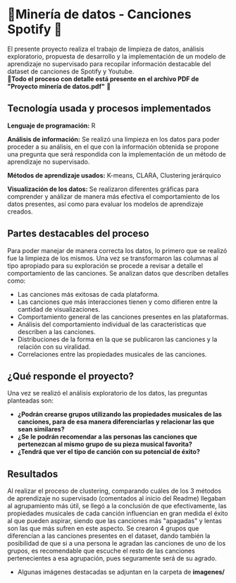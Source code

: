 
# 🎼Minería de datos - Canciones Spotify 🎼

El presente proyecto realiza el trabajo de limpieza de datos, análisis exploratorio, propuesta de desarrollo y la implementación de un modelo de aprendizaje no supervisado para recopilar información destacable del dataset de canciones de Spotify y Youtube. <br>
📝**Todo el proceso con detalle está presente en el archivo PDF de "Proyecto minería de datos.pdf"** 📝


## Tecnología usada y procesos implementados


**Lenguaje de programación:** R

**Análisis de información:** Se realizó una limpieza en los datos para poder proceder a su análisis, en el que con la información obtenida se propone una pregunta que será respondida con la implementación de un método de aprendizaje no supervisado.

**Métodos de aprendizaje usados:** K-means, CLARA, Clustering jerárquico

**Visualización de los datos:** Se realizaron diferentes gráficas para comprender y análizar de manera más efectiva el comportamiento de los datos presentes, así como para evaluar los modelos de aprendizaje creados.


## Partes destacables del proceso

Para poder manejar de manera correcta los datos, lo primero que se realizó fue la limpieza de los mismos. Una vez se transformaron las columnas al tipo apropiado para su exploración se procede a revisar a detalle el comportamiento de las canciones.
Se analizan datos que describen detalles como:

- Las canciones más exitosas de cada plataforma.
- Las canciones que más interacciones tienen y como difieren entre la cantidad de visualizaciones.
- Comportamiento general de las canciones presentes en las plataformas.
- Análisis del comportamiento individual de las características que describen a las canciones.
- Distribuciones de la forma en la que se publicaron las canciones y la relación con su viralidad.
- Correlaciones entre las propiedades musicales de las canciones.








## ¿Qué responde el proyecto?

Una vez se realizó el análisis exploratorio de los datos, las preguntas planteadas son:
- **¿Podrán crearse grupos utilizando las propiedades musicales de las canciones, para de esa manera diferenciarlas y relacionar las que sean similares?**
- **¿Se le podrán recomendar a las personas las canciones que pertenezcan al mismo grupo de su pieza musical favorita?**
- **¿Tendrá que ver el tipo de canción con su potencial de éxito?**




## Resultados

Al realizar el proceso de clustering, comparando cuáles de los 3 métodos de aprendizaje no supervisado (comentados al inicio del Readme) llegaban al agrupamiento más útil, se llegó a la conclusión de que efectivamente, las propiedades musicales de cada canción influencian en gran medida el éxito al que pueden aspirar, siendo que las canciones más "apagadas" y lentas son las que más sufren en este aspecto. Se crearon 4 grupos que diferencían a las canciones presentes en el dataset, dando también la posibilidad de que si a una persona le agradan las canciones de uno de los grupos, es recomendable que escuche el resto de las canciones pertenecientes a esa agrupación, pues seguramente será de su agrado.
- Algunas imágenes destacadas se adjuntan en la carpeta de **imagenes/**


